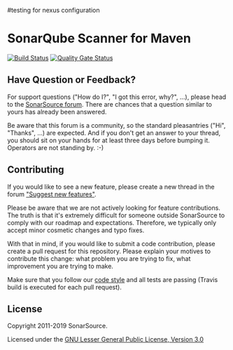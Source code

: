 #testing for nexus configuration

SonarQube Scanner for Maven
===========================

[![Build Status](https://travis-ci.org/SonarSource/sonar-scanner-maven.svg?branch=master)](https://travis-ci.org/SonarSource/sonar-scanner-maven) [![Quality Gate Status](https://next.sonarqube.com/sonarqube/api/project_badges/measure?project=org.sonarsource.scanner.maven%3Asonar-maven-plugin&metric=alert_status)](https://next.sonarqube.com/sonarqube/dashboard?id=org.sonarsource.scanner.maven%3Asonar-maven-plugin)


Have Question or Feedback?
--------------------------

For support questions ("How do I?", "I got this error, why?", ...), please head to the [SonarSource forum](https://community.sonarsource.com/c/help). There are chances that a question similar to yours has already been answered. 

Be aware that this forum is a community, so the standard pleasantries ("Hi", "Thanks", ...) are expected. And if you don't get an answer to your thread, you should sit on your hands for at least three days before bumping it. Operators are not standing by. :-)


Contributing
------------

If you would like to see a new feature, please create a new thread in the forum ["Suggest new features"](https://community.sonarsource.com/c/suggestions/features).

Please be aware that we are not actively looking for feature contributions. The truth is that it's extremely difficult for someone outside SonarSource to comply with our roadmap and expectations. Therefore, we typically only accept minor cosmetic changes and typo fixes.

With that in mind, if you would like to submit a code contribution, please create a pull request for this repository. Please explain your motives to contribute this change: what problem you are trying to fix, what improvement you are trying to make.

Make sure that you follow our [code style](https://github.com/SonarSource/sonar-developer-toolset#code-style) and all tests are passing (Travis build is executed for each pull request).


License
-------

Copyright 2011-2019 SonarSource.

Licensed under the [GNU Lesser General Public License, Version 3.0](http://www.gnu.org/licenses/lgpl.txt)
